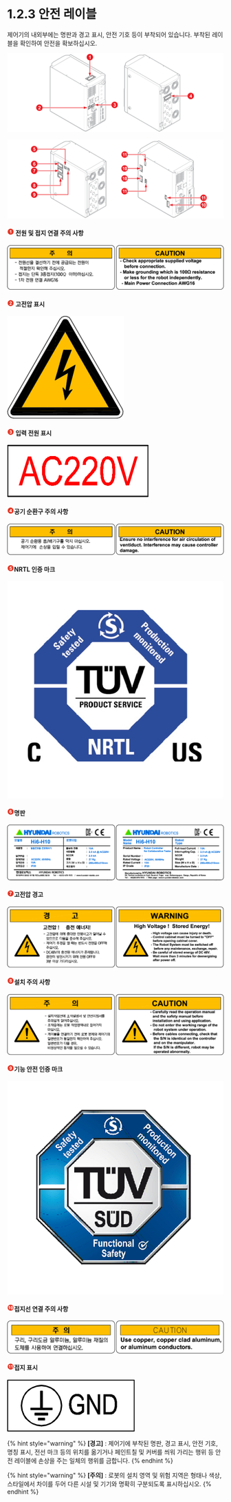 # 1.2.3 안전 레이블

제어기의 내외부에는 명판과 경고 표시, 안전 기호 등이 부착되어 있습니다. 부착된 레이블을 확인하여 안전을 확보하십시오.

![&#xADF8;&#xB9BC; 1 &#xC548;&#xC804; &#xB808;&#xC774;&#xBE14; &#xBD80;&#xCC29; &#xC704;&#xCE58;: &#xC804;&#xBA74;&#xACFC; &#xC717;&#xBA74;\(&#xC88C;\) / &#xB4B7;&#xBA74;\(&#xC6B0;\)](../../.gitbook/assets/safety_labels_1.png)

![&#xADF8;&#xB9BC; 2 &#xC548;&#xC804; &#xB808;&#xC774;&#xBE14; &#xBD80;&#xCC29; &#xC704;&#xCE58;: &#xC678;&#xCE21;&#xBA74;\(&#xC88C;\) / &#xB0B4;&#xCE21;&#xBA74;\(&#xC6B0;\)](../../.gitbook/assets/safety_labels_2.png)



#### ![](../../.gitbook/assets/1.png) 전원 및 접지 연결 주의 사항

![&#xAD6D;&#xBB38; &#xB808;&#xC774;&#xBE14; \(&#xC88C;\) / &#xC601;&#xBB38; &#xB808;&#xC774;&#xBE14; \(&#xC6B0;\)](../../.gitbook/assets/image%20%2827%29.png)

#### ![](../../.gitbook/assets/2.png) 고전압 표시

![&#xAD6D;&#xBB38; &#xB808;&#xC774;&#xBE14; / &#xC601;&#xBB38; &#xB808;&#xC774;&#xBE14;](../../.gitbook/assets/image%20%2829%29.png)

####  ![](../../.gitbook/assets/3.png) 입력 전원 표시

![&#xAD6D;&#xBB38; &#xB808;&#xC774;&#xBE14; / &#xC601;&#xBB38; &#xB808;&#xC774;&#xBE14;](../../.gitbook/assets/image%20%2825%29.png)

#### ![](../../.gitbook/assets/4.png)공기 순환구 주의 사항

![&#xAD6D;&#xBB38; &#xB808;&#xC774;&#xBE14; \(&#xC88C;\) / &#xC601;&#xBB38; &#xB808;&#xC774;&#xBE14; \(&#xC6B0;\)](../../.gitbook/assets/image%20%2811%29.png)

#### ![](../../.gitbook/assets/5.png)NRTL 인증 마크

![&#xAD6D;&#xBB38; &#xB808;&#xC774;&#xBE14; / &#xC601;&#xBB38; &#xB808;&#xC774;&#xBE14;](../../.gitbook/assets/image26.png)

#### ![](../../.gitbook/assets/6.png)명판

![&#xAD6D;&#xBB38; &#xB808;&#xC774;&#xBE14; \(&#xC88C;\) / &#xC601;&#xBB38; &#xB808;&#xC774;&#xBE14; \(&#xC6B0;\)](../../.gitbook/assets/image%20%2830%29.png)

#### ![](../../.gitbook/assets/7.png)고전압 경고

![&#xAD6D;&#xBB38; &#xB808;&#xC774;&#xBE14; \(&#xC88C;\) / &#xC601;&#xBB38; &#xB808;&#xC774;&#xBE14; \(&#xC6B0;\)](../../.gitbook/assets/image%20%2810%29.png)

#### ![](../../.gitbook/assets/8.png)설치 주의 사항

![&#xAD6D;&#xBB38; &#xB808;&#xC774;&#xBE14; \(&#xC88C;\) / &#xC601;&#xBB38; &#xB808;&#xC774;&#xBE14; \(&#xC6B0;\)](../../.gitbook/assets/image%20%2832%29.png)

#### ![](../../.gitbook/assets/9.png)기능 안전 인증 마크

![&#xAD6D;&#xBB38; &#xB808;&#xC774;&#xBE14; / &#xC601;&#xBB38; &#xB808;&#xC774;&#xBE14;](../../.gitbook/assets/image37.png)

#### ![](../../.gitbook/assets/10.png)접지선 연결 주의 사항

![&#xAD6D;&#xBB38; &#xB808;&#xC774;&#xBE14; \(&#xC88C;\) / &#xC601;&#xBB38; &#xB808;&#xC774;&#xBE14; \(&#xC6B0;\)](../../.gitbook/assets/image%20%2819%29.png)

#### ![](../../.gitbook/assets/11.png)접지 표시

![&#xAD6D;&#xBB38; &#xB808;&#xC774;&#xBE14; / &#xC601;&#xBB38; &#xB808;&#xC774;&#xBE14;](../../.gitbook/assets/image42.jpeg)

{% hint style="warning" %}
**\[경고\]** : 제어기에 부착된 명판, 경고 표시, 안전 기호, 명칭 표시, 전선 마크 등의 위치를 옮기거나 페인트칠 및 커버를 씌워 가리는 행위 등 안전 레이블에 손상을 주는 일체의 행위를 금합니다.
{% endhint %}

{% hint style="warning" %}
**\[주의\]** : 로봇의 설치 영역 및 위험 지역은 형태나 색상, 스타일에서 차이를 두어 다른 시설 및 기기와 명확히 구분되도록 표시하십시오.
{% endhint %}

